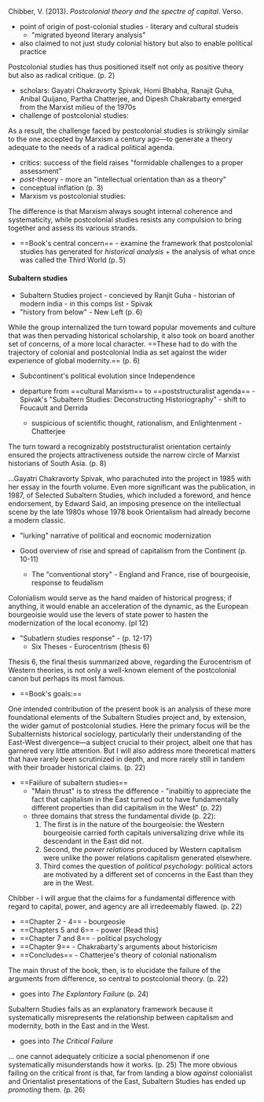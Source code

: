 Chibber, V. (2013). _Postcolonial theory and the spectre of capital_. Verso.

- point of origin of post-colonial studies - literary and cultural studeis 
	- "migrated byeond literary analysis"
- also claimed to not just study colonial history but also to enable political practice 

Postcolonial studies has thus positioned itself not only as positive theory but also as radical critique. (p. 2)

- scholars: Gayatri Chakravorty Spivak, Homi Bhabha, Ranajit Guha, Anibal Quijano, Partha Chatterjee, and Dipesh Chakrabarty emerged from the Marxist milieu of the 1970s
- challenge of postcolonial studies: 

As a result, the challenge faced by postcolonial studies is strikingly similar to the one accepted by Marxism a century ago—to generate a theory adequate to the needs of a radical political agenda.
- critics: success of the field raises "formidable challenges to a proper assessment"
- *post*-theory - more an "intellectual orientation than as a theory"
- conceptual inflation (p. 3)
- Marxism vs postcolonial studies:

The difference is that Marxism always sought internal coherence and systematicity, while postcolonial studies resists any compulsion to bring together and assess its various strands.

- ==Book's central concern== - examine the framework that postcolonial studies has generated for *historical analysis* + the analysis of what once was called the Third World (p. 5)

#### Subaltern studies
- Subaltern Studies project - concieved by Ranjit Guha - historian of modern india - in this comps list - Spivak 
- "history from below" - New Left (p. 6)

While the group internalized the turn toward popular movements and culture that was then pervading historical scholarship, it also took on board another set of concerns, of a more local character. ==These had to do with the trajectory of colonial and postcolonial India as set against the wider experience of global modernity.== (p. 6)
- Subcontinent's political evolution since Independence

- departure from ==cultural Marxism== to ==poststructuralist agenda== - Spivak's "Subaltern Studies: Deconstructing Historiography" - shift to Foucault and Derrida 
	- suspicious of scientific thought, rationalism, and Enlightenment - Chatterjee

The turn toward a recognizably poststructuralist orientation certainly ensured the projects attractiveness outside the narrow circle of Marxist historians of South Asia. (p. 8)

...Gayatri Chakravorty Spivak, who parachuted into the project in 1985 with her essay in the fourth volume. Even more significant was the publication, in 1987, of Selected Subaltern Studies, which included a foreword, and hence endorsement, by Edward Said, an imposing presence on the intellectual scene by the late 1980s whose 1978 book Orientalism had already become a modern classic.
- "lurking" narrative of political and eocnomic modernization

- Good overview of rise and spread of capitalism from the Continent (p. 10-11)
	- The "conventional story" - England and France, rise of bourgeoisie, response to feudalism

Colonialism would serve as the hand maiden of historical progress; if anything, it would enable an acceleration of the dynamic, as the European bourgeoisie would use the levers of state power to hasten the modernization of the local economy. (pl 12)

- "Subatlern studies response" - (p. 12-17)
	- Six Theses - Eurocentrism (thesis 6)

Thesis 6, the final thesis summarized above, regarding the Eurocentrism of Western theories, is not only a well-known element of the postcolonial canon but perhaps its most famous.

- ==Book's goals:==

One intended contribution of the present book is an analysis of these more foundational elements of the Subaltern Studies project and, by extension, the wider gamut of postcolonial studies. Here the primary focus will be the Subalternists historical sociology, particularly their understanding of the East-West divergence—a subject crucial to their project, albeit one that has garnered very little attention. But I will also address more theoretical matters that have rarely been scrutinized in depth, and more rarely still in tandem with their broader historical claims. (p. 22)

- ==Faiilure of subaltern studies==
	- "Main thrust" is to stress the difference - "inabiltiy to appreciate the fact that capitalism in the East turned out to have fundamentally different properties than did capitalism in the West" (p. 22)
	- three domains that stress the fundamental divide (p. 22):
		1. The first is in the nature of the bourgeoisie: the Western bourgeoisie carried forth capitals universalizing drive while its descendant in the East did not.
		2. Second, the *power relations* produced by Western capitalism were unlike the power relations capitalism generated elsewhere.
		3. Third comes the question of *political psychology*: political actors are motivated by a different set of concerns in the East than they are in the West.

Chibber - I will argue that the claims for a fundamental difference with regard to capital, power, and agency are all irredeemably flawed. (p. 22)
- ==Chapter 2 - 4== - bourgeosie
- ==Chapters 5 and 6== - power [Read this]
- ==Chapter 7 and 8== - political psychology
- ==Chapter 9== - Chakrabarty's arguments about historicism
- ==Concludes== - Chatterjee's theory of colonial nationalism

The main thrust of the book, then, is to elucidate the failure of the arguments from difference, so central to postcolonial theory. (p. 22)
- goes into *The Explantory Failure* (p. 24) 

Subaltern Studies fails as an explanatory framework because it systematically misrepresents the relationship between capitalism and modernity, both in the East and in the West.

- goes into *The Critical Failure*

... one cannot adequately criticize a social phenomenon if one systematically misunderstands how it works. (p. 25)
The more obvious failing on the critical front is that, far from landing a blow *against* colonialist and Orientalist presentations of the East, Subaltern Studies has ended up *promoting* them. (p. 26)

